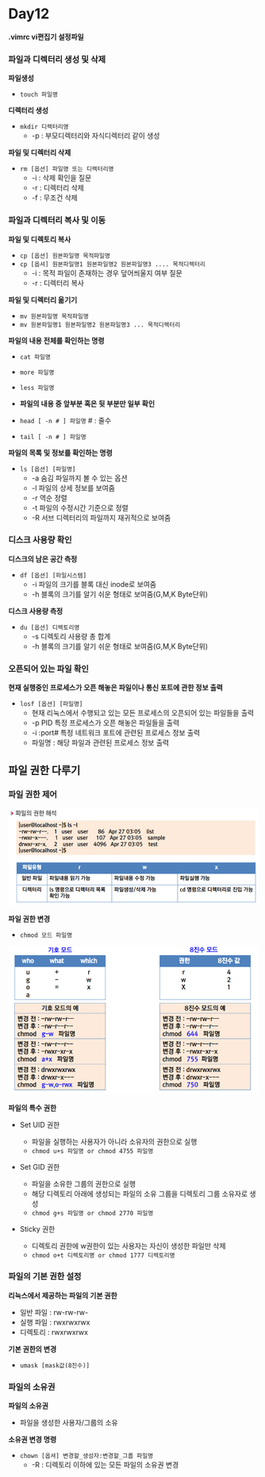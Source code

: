 # Day12

**.vimrc vi편집기 설정파일**

### 파일과 디렉터리 생성 및 삭제

**파일생성**
- `touch 파일명`

**디렉터리 생성**
- `mkdir 디렉터리명`
  - -p : 부모디렉터리와 자식디렉터리 같이 생성 

**파일 및 디렉터리 삭제**
- `rm [옵션] 파일명 또는 디렉터리명`
  - -i : 삭제 확인을 질문
  - -r : 디렉터리 삭제
  - -f : 무조건 삭제
 
### 파일과 디렉터리 복사 및 이동

**파일 및 디렉토리 복사**
- `cp [옵션] 원본파일명 목적파일명`
- `cp [옵셔] 원본파일명1 원본파일명2 원본파일명3 .... 목적디렉터리`
  - -i : 목적 파일이 존재하는 경우 덮어씌울지 여부 질문
  - -r : 디렉터리 복사

**파일 및 디렉터리 옮기기**
- `mv 원본파일명 목적파일명`
- `mv 원본파일명1 원본파일명2 원본파일명3 ... 목적디렉터리`


**파일의 내용 전체를 확인하는 명령**
- `cat 파일명`
- `more 파일명`
- `less 파일명`

- **파일의 내용 중 앞부분 혹은 뒷 부분만 일부 확인**
- `head [ -n # ] 파일명`  # : 줄수
- `tail [ -n # ] 파일명`

**파일의 목록 및 정보를 확인하는 명령**
- `ls [옵션] [파일명]`
  - -a 숨김 파일까지 볼 수 있는 옵션
  - -l 파일의 상세 정보를 보여줌
  - -r 역순 정렬
  - -t 파일의 수정시간 기준으로 정렬
  - -R 서브 디렉터리의 파일까지 재귀적으로 보여줌

### 디스크 사용량 확인

**디스크의 남은 공간 측정**
- `df [옵션] [파일시스템]`
  - -i 파일의 크기를 블록 대신 inode로 보여줌
  - -h 블록의 크기를 알기 쉬운 형태로 보여줌(G,M,K Byte단위)
 

**디스크 사용량 측정**
- `du [옵션] 디렉토리명`
  - -s 디렉토리 사용량 총 합계
  - -h 블록의 크기를 알기 쉬운 형태로 보여줌(G,M,K Byte단위)
 
### 오픈되어 있는 파일 확인

**현재 실행중인 프로세스가 오픈 해놓은 파일이나 통신 포트에 관한 정보 출력**
- `losf [옵션] [파일명]`
  - 현재 리눅스에서 수행되고 있는 모든 프로세스의 오픈되어 있는 파일들을 출력
  - -p PID 특정 프로세스가 오픈 해놓은 파일들을 출력
  - -i :port# 특정 네트워크 포트에 관련된 프로세스 정보 출력
  - 파일명 : 해당 파일과 관련된 프로세스 정보 출력
 
## 파일 권한 다루기


### 파일 권한 제어

![사진](../images/파일권한.png)

**파일 권한 변경**
- `chmod 모드 파일명`

![사진](../images/권한변경.png)

**파일의 특수 권한**
- Set UID 권한
  - 파일을 실행하는 사용자가 아니라 소유자의 권한으로 실행
  - `chmod u+s 파일명 or chmod 4755 파일명`

- Set GID 권한
  - 파일을 소유한 그룹의 권한으로 실행
  - 해당 디렉토리 아래에 생성되는 파일의 소유 그룹을 디렉토리 그룹 소유자로 생성
  - `chmod g+s 파일명 or chmod 2770 파일명`

 - Sticky 권한
   - 디렉토리 권한에 w권한이 있는 사용자는 자신이 생성한 파일만 삭제
   - `chmod o+t 디렉토리명 or chmod 1777 디렉토리명`
  
### 파일의 기본 권한 설정

**리눅스에서 제공하는 파일의 기본 권한**
- 일반 파일 : rw-rw-rw-
- 실행 파일 : rwxrwxrwx
- 디렉토리 : rwxrwxrwx

**기본 권한의 변경**
- `umask [mask값(8진수)]`

### 파일의 소유권

**파일의 소유권**
- 파일을 생성한 사용자/그룹의 소유

**소유권 변경 명령**
- `chown [옵셔] 변경할_생성자:변경할_그룹 파일명`
  - -R : 디렉토리 이하에 있는 모든 파일의 소유권 변경
 

  
   
  
